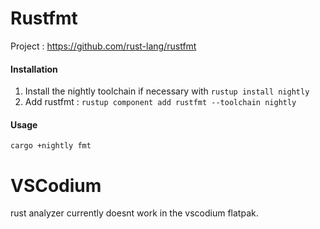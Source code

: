 # Rustfmt
Project : https://github.com/rust-lang/rustfmt 

#### Installation
1. Install the nightly toolchain if necessary with ```rustup install nightly```
2. Add rustfmt : ```rustup component add rustfmt --toolchain nightly```

#### Usage
```cargo +nightly fmt```

# VSCodium
rust analyzer currently doesnt work in the vscodium flatpak.